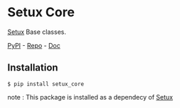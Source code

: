 # Setux Core

[Setux] Base classes.

[PyPI] - [Repo] - [Doc]


## Installation

    $ pip install setux_core

note : This package is installed as a dependecy of [Setux]


[PyPI]: https://pypi.org/project/setux_core
[Repo]: https://github.com/louis-riviere-xyz/setux_core
[Doc]: https://setux-core.readthedocs.io/en/latest
[Setux]: https://setux.readthedocs.io/en/latest
